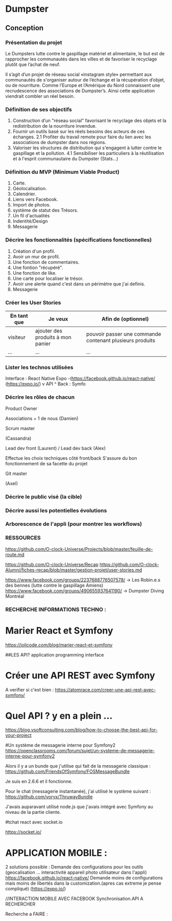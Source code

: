 # Dumpster

## Conception

### Présentation du projet

Le Dumpsters lutte contre le gaspillage matériel et alimentaire, le but est de rapprocher les communautés dans les villes et de favoriser le recyclage plutôt que l’achat de neuf.

Il s’agit d’un projet de réseau social «instagram style» permettant aux communautés de s'organiser autour de l’échange et la récupération d’objet, ou de nourriture. Comme l’Europe et l’Amérique du Nord connaissent une recrudescence des associations de Dumpster’s. Ainsi cette application viendrait combler un réel besoin.

### Définition de ses objectifs

1. Construction d’un "réseau social" favorisant le recyclage des objets et la redistribution de la nourriture invendue.
2. Fournir un outils basé sur les réels besoins des acteurs de ces échanges.
    2.1 Profiter du travail remote pour faire du lien avec les associations de dumpster dans nos régions.
4. Valoriser les structures de distribution qui s'engagent à lutter contre le gaspillage et la pollution.
    4.1 Sensibiliser les particuliers à la réutilisation et à l'esprit communautaire du Dumpster (Stats...)

### Définition du MVP (Minimum Viable Product)

1. Carte.
2. Géolocalisation.
3. Calendrier.
4. Liens vers Facebook.
5. Import de photos.
6. système de statut des Trésors.
7. Un fil d'actualités 
8. Indentité/Design
9. Messagerie

### Décrire les fonctionnalités (spécifications fonctionnelles)

1. Création d'un profil.
2. Avoir un mur de profil.
3. Une fonction de commentaires.
4. Une fontion "récupéré".
5. Une fonction de like.
6. Une carte pour localiser le trésor.
7. Avoir une alerte quand c'est dans un périmètre que j'ai definis.
8. Messagerie

### Créer les User Stories

| En tant que | Je veux | Afin de (optionnel) |
|--|--|--|
| visiteur | ajouter des produits à mon panier | pouvoir passer une commande contenant plusieurs produits |
| ... | ... | ... |

### Lister les technos utilisées

Interface : React Native Expo -(https://facebook.github.io/react-native/ (https://expo.io/)
v  API ^
Back : Symfo 


### Décrire les rôles de chacun

Product Owner

Associations + 1 de nous (Damien)

Scrum master

(Cassandra)


Lead dev front (Laurent) / Lead dev back (Alex)

Effectue les choix techniques côté front/back
S'assure du bon fonctionnement de sa facette du projet



Git master

(Axel)


### Décrire le public visé (la cible)


### Décrire aussi les potentielles évolutions


### Arborescence de l'appli (pour montrer les workflows)



### RESSOURCES


https://github.com/O-clock-Universe/Projects/blob/master/feuille-de-route.md

https://github.com/O-clock-Universe/Recap
https://github.com/O-clock-Alumni/fiches-recap/blob/master/gestion-projet/user-stories.md

https://www.facebook.com/groups/2237688776507578/     ->  Les Robin.e.s des bennes (lutte contre le gaspillage Amiens)
https://www.facebook.com/groups/490655937641190/  -> Dumpster Diving Montréal



### RECHERCHE INFORMATIONS TECHNO :

# Marier React et Symfony
https://jolicode.com/blog/marier-react-et-symfony

##LES API? application programming interface


# Créer une API REST avec Symfony	
A verifier si c'est bien :
https://atomrace.com/creer-une-api-rest-avec-symfony/

# Quel API ? y en a plein ...
https://blog.vsoftconsulting.com/blog/how-to-choose-the-best-api-for-your-project

#Un système de messagerie interne pour Symfony2
https://openclassrooms.com/forum/sujet/un-systeme-de-messagerie-interne-pour-symfony2

Alors il y a un bunde que j'utilise qui fait de la messagerie classique : https://github.com/FriendsOfSymfony/FOSMessageBundle

Je suis en 2.6.6 et il fonctionne.

Pour le chat (messagerie instantanée), j'ai utilisé le système suivant : https://github.com/voryx/ThruwayBundle

J'avais auparavant utilisé node.js que j'avais intégré avec Symfony au niveau de la partie cliente.


#tchat react avec socket.io

https://socket.io/

# APPLICATION MOBILE :

2 solutions possible :
Demande des configurations pour les outils (geocalisation ... interactivité appareil photo utilisateur dans l'appli)
https://facebook.github.io/react-native/ 
Demande moins de  configurations mais moins de libertés dans la customization.(apres cas extreme je pense compliqué)
(https://expo.io/)

//INTERACTION MOBILE AVEC FACEBOOK Synchronisation.API
A RECHERCHER 

Recherche a FAIRE  : 

